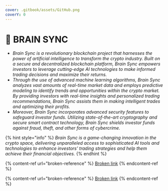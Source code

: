 ```yaml
---
cover: .gitbook/assets/GitHub.png
coverY: 0
---
```


# 📍 BRAIN SYNC

* _Brain Sync is a revolutionary blockchain project that harnesses the power of artificial intelligence to transform the crypto industry. Built on a secure and decentralized blockchain platform, Brain Sync empowers investors to leverage cutting-edge AI technologies to make informed trading decisions and maximize their returns._
* _Through the use of advanced machine learning algorithms, Brain Sync analyzes vast amounts of real-time market data and employs predictive modeling to identify trends and opportunities within the crypto market. By providing investors with real-time insights and personalized trading recommendations, Brain Sync assists them in making intelligent trades and optimizing their profits._
* _Moreover, Brain Sync incorporates advanced security features to safeguard investor funds. Utilizing state-of-the-art cryptography and secure smart contract technology, Brain Sync shields investor funds against fraud, theft, and other forms of cybercrime._

{% hint style="info" %}
_Brain Sync is a game-changing innovation in the crypto space, delivering unparalleled access to sophisticated AI tools and technologies to enhance investors' trading strategies and help them achieve their financial objectives._
{% endhint %}

{% content-ref url="broken-reference" %}
[Broken link](broken-reference)
{% endcontent-ref %}

{% content-ref url="broken-reference" %}
[Broken link](broken-reference)
{% endcontent-ref %}
